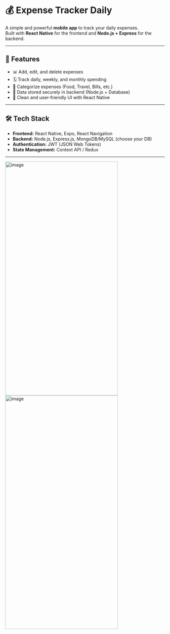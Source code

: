 # 💰 Expense Tracker Daily

A simple and powerful **mobile app** to track your daily expenses.  
Built with **React Native** for the frontend and **Node.js + Express** for the backend.  

---

## 🚀 Features
- 📊 Add, edit, and delete expenses
- 🗓️ Track daily, weekly, and monthly spending
- 🔎 Categorize expenses (Food, Travel, Bills, etc.)
- 💾 Data stored securely in backend (Node.js + Database)
- 📱 Clean and user-friendly UI with React Native

---

## 🛠️ Tech Stack
- **Frontend:** React Native, Expo, React Navigation  
- **Backend:** Node.js, Express.js, MongoDB/MySQL (choose your DB)  
- **Authentication:** JWT (JSON Web Tokens)  
- **State Management:** Context API / Redux  

---

<img width="355" height="739" alt="image" src="https://github.com/user-attachments/assets/1f3c65b1-635d-4739-b432-9f4526b603b1" />
<img width="356" height="738" alt="image" src="https://github.com/user-attachments/assets/e334d9bb-ed55-4b8c-9761-ab41c3bacc63" />



